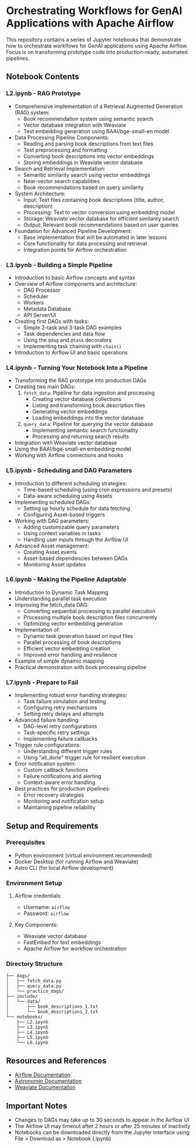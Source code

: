 # Orchestrating Workflows for GenAI Applications with Apache Airflow
This repository contains a series of Jupyter notebooks that demonstrate how to orchestrate workflows for GenAI applications using Apache Airflow. Focus is on transforming prototype code into production-ready, automated pipelines.

## Notebook Contents

### L2.ipynb - RAG Prototype
- Comprehensive implementation of a Retrieval Augmented Generation (RAG) system:
  - Book recommendation system using semantic search
  - Vector database integration with Weaviate
  - Text embedding generation using BAAI/bge-small-en model
- Data Processing Pipeline Components:
  - Reading and parsing book descriptions from text files
  - Text preprocessing and formatting
  - Converting book descriptions into vector embeddings
  - Storing embeddings in Weaviate vector database
- Search and Retrieval Implementation:
  - Semantic similarity search using vector embeddings
  - Near-vector search capabilities
  - Book recommendations based on query similarity
- System Architecture:
  - Input: Text files containing book descriptions (title, author, description)
  - Processing: Text to vector conversion using embedding model
  - Storage: Weaviate vector database for efficient similarity search
  - Output: Relevant book recommendations based on user queries
- Foundation for Advanced Pipeline Development:
  - Base implementation that will be automated in later lessons
  - Core functionality for data processing and retrieval
  - Integration points for Airflow orchestration

### L3.ipynb - Building a Simple Pipeline
- Introduction to basic Airflow concepts and syntax
- Overview of Airflow components and architecture:
  - DAG Processor
  - Scheduler
  - Workers
  - Metadata Database
  - API Server/UI
- Creating first DAGs with tasks:
  - Simple 2-task and 3-task DAG examples
  - Task dependencies and data flow
  - Using the `@dag` and `@task` decorators
  - Implementing task chaining with `chain()`
- Introduction to Airflow UI and basic operations

### L4.ipynb - Turning Your Notebook Into a Pipeline
- Transforming the RAG prototype into production DAGs
- Creating two main DAGs:
  1. `fetch_data`: Pipeline for data ingestion and processing
     - Creating vector database collections
     - Listing and transforming book description files
     - Generating vector embeddings
     - Loading embeddings into the vector database
  2. `query_data`: Pipeline for querying the vector database
     - Implementing semantic search functionality
     - Processing and returning search results
- Integration with Weaviate vector database
- Using the BAAI/bge-small-en embedding model
- Working with Airflow connections and hooks

### L5.ipynb - Scheduling and DAG Parameters
- Introduction to different scheduling strategies:
  - Time-based scheduling (using cron expressions and presets)
  - Data-aware scheduling using Assets
- Implementing scheduled DAGs:
  - Setting up hourly schedule for data fetching
  - Configuring Asset-based triggers
- Working with DAG parameters:
  - Adding customizable query parameters
  - Using context variables in tasks
  - Handling user inputs through the Airflow UI
- Advanced Asset management:
  - Creating Asset events
  - Asset-based dependencies between DAGs
  - Monitoring Asset updates

### L6.ipynb - Making the Pipeline Adaptable
- Introduction to Dynamic Task Mapping
- Understanding parallel task execution
- Improving the fetch_data DAG:
  - Converting sequential processing to parallel execution
  - Processing multiple book description files concurrently
  - Optimizing vector embedding generation
- Implementation of:
  - Dynamic task generation based on input files
  - Parallel processing of book descriptions
  - Efficient vector embedding creation
  - Improved error handling and resilience
- Example of simple dynamic mapping
- Practical demonstration with book processing pipeline

### L7.ipynb - Prepare to Fail
- Implementing robust error handling strategies:
  - Task failure simulation and testing
  - Configuring retry mechanisms
  - Setting retry delays and attempts
- Advanced failure handling:
  - DAG-level retry configurations
  - Task-specific retry settings
  - Implementing failure callbacks
- Trigger rule configurations:
  - Understanding different trigger rules
  - Using "all_done" trigger rule for resilient execution
- Error notification system:
  - Custom callback functions
  - Failure notifications and alerting
  - Context-aware error handling
- Best practices for production pipelines:
  - Error recovery strategies
  - Monitoring and notification setup
  - Maintaining pipeline reliability

## Setup and Requirements

### Prerequisites
- Python environment (virtual environment recommended)
- Docker Desktop (for running Airflow and Weaviate)
- Astro CLI (for local Airflow development)

### Environment Setup
1. Airflow credentials:
   - Username: `airflow`
   - Password: `airflow`

2. Key Components:
   - Weaviate vector database
   - FastEmbed for text embeddings
   - Apache Airflow for workflow orchestration

### Directory Structure
```
├── dags/
│   ├── fetch_data.py
│   ├── query_data.py
│   └── practice_dags/
├── include/
│   └── data/
│       ├── book_descriptions_1.txt
│       └── book_descriptions_2.txt
└── notebooks/
    ├── L2.ipynb
    ├── L3.ipynb
    ├── L4.ipynb
    ├── L5.ipynb
    └── L6.ipynb
```

## Resources and References
- [Airflow Documentation](https://airflow.apache.org/docs/)
- [Astronomer Documentation](https://www.astronomer.io/docs/)
- [Weaviate Documentation](https://weaviate.io/developers/weaviate)


## Important Notes
- Changes to DAGs may take up to 30 seconds to appear in the Airflow UI
- The Airflow UI may timeout after 2 hours or after 25 minutes of inactivity
- Notebooks can be downloaded directly from the Jupyter interface using File > Download as > Notebook (.ipynb)

